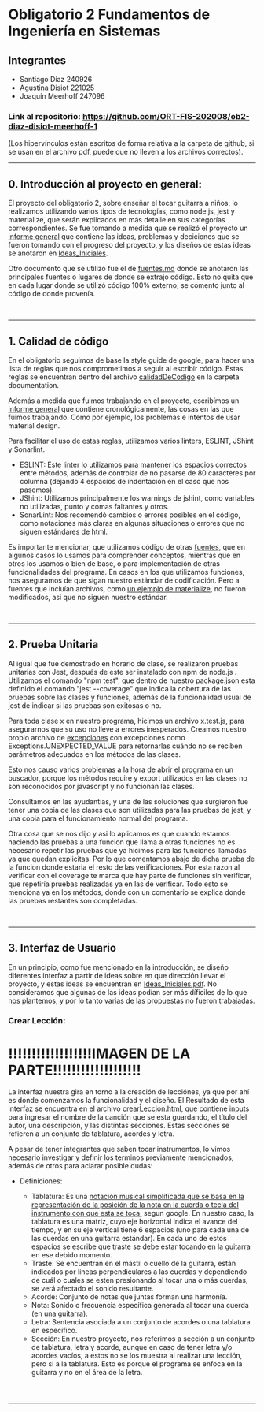 # Obligatorio 2 Fundamentos de Ingeniería en Sistemas

## Integrantes
- Santiago Díaz 240926
- Agustina Disiot 221025
- Joaquín Meerhoff 247096

### Link al repositorio: https://github.com/ORT-FIS-202008/ob2-diaz-disiot-meerhoff-1
(Los hipervínculos están escritos de forma relativa a la carpeta de github, si se usan en el archivo pdf, puede que no lleven a los archivos correctos).

---

## 0. Introducción al proyecto en general:


El proyecto del obligatorio 2, sobre enseñar el tocar guitarra a niños, lo realizamos utilizando varios tipos de tecnologías, como node.js, jest y materialize, que serán explicados en más detalle en sus categorías correspondientes.
Se fue tomando a medida que se realizó el proyecto un [informe general](./documentation/informeGeneral.md) que contiene las ideas, problemas y deciciones que se fueron tomando con el progreso del proyecto, y los diseños de estas ideas se anotaron en [Ideas_Iniciales](./documentation/Ideas_Iniciales.pdf). 


Otro documento que se utilizó fue el de [fuentes.md](./documentation/fuentes.md) donde se anotaron las principales fuentes o lugares de donde se extrajo código.
Esto no quita que en cada lugar donde se utilizó código 100% externo, se comento junto al código de donde provenía.

<br>

---

## 1. Calidad de código

En el obligatorio seguimos de base la style guide de google, para hacer una lista de reglas que nos comprometimos a seguir al escribir código. 
Estas reglas se encuentran dentro del archivo [calidadDeCodigo](./documentation/calidadDeCodigo.md) en la carpeta documentation.

Además a medida que fuimos trabajando en el proyecto, escribímos un [informe general](./documentation/informeGeneral.md) que contiene cronológicamente, las cosas en las que fuimos trabajando. Como por ejemplo, los problemas e intentos de usar material design.

Para facilitar el uso de estas reglas, utilizamos varios linters, ESLINT, JShint y Sonarlint. 
- ESLINT: Este linter lo utilizamos para mantener los espacios correctos entre métodos, además de controlar de no pasarse de 80 caracteres por columna (dejando 4 espacios de indentación en el caso que nos pasemos).
- JShint: Utilizamos principalmente los warnings de jshint, como variables no utilizadas, punto y comas faltantes y otros. 
- SonarLint: Nos recomendó cambios o errores posibles en el código, como notaciones más claras en algunas situaciones o errores que no siguen estándares de html.

Es importante mencionar, que utilizamos código de otras [fuentes](./documentation/fuentes.md), que en algunos casos lo usamos para comprender conceptos, mientras que en otros los usamos o bien de base, o para implementación de otras funcionalidades del programa. En casos en los que utilizamos funciones, nos aseguramos de que sigan nuestro estándar de codificación. Pero a fuentes que incluían archivos, como [un ejemplo de materialize](./src/interface/materialize.min.js), no fueron modificados, asi que no siguen nuestro estándar.

<br>

---

## 2. Prueba Unitaria


Al igual que fue demostrado en horario de clase, se realizaron pruebas unitarias con Jest, después de este ser instalado con npm de node.js .
Utilizamos el comando "npm test", que dentro de nuestro package.json esta definido el comando "jest --coverage" que indica la cobertura de las pruebas sobre las clases y funciones, además de la funcionalidad usual de jest de indicar si las pruebas son exitosas o no.

Para toda clase x en nuestro programa, hicimos un archivo x.test.js, para asegurarnos que su uso no lleve a errores inesperados.
Creamos nuestro propio archivo de [excepciones](./src/common/exceptions.js)
con excepciones como Exceptions.UNEXPECTED_VALUE para retornarlas cuándo no se reciben parámetros adecuados en los métodos de las clases.

Esto nos causo varios problemas a la hora de abrir el programa en un buscador, porque los métodos require y export utilizados en las clases no son reconocidos por javascript y no funcionan las clases.

Consultamos en las ayudantías, y una de las soluciones que surgieron fue tener una copia de las clases que son utilizadas para las pruebas de jest, y una copia para el funcionamiento normal del programa.

Otra cosa que se nos dijo y asi lo aplicamos es que cuando estamos haciendo las pruebas a una funcion que llama a otras funciones no es necesario repetir las pruebas que ya hicimos para las funciones llamadas ya que quedan explicitas. Por lo que comentamos abajo de dicha prueba de la funcion donde estaria el resto de las verificaciones. Por esta razon al verificar con el coverage te marca que hay parte de funciones sin verificar, que repetiría pruebas realizadas ya en las de verificar. Todo esto se menciona ya en los métodos, donde con un comentario se explica donde las pruebas restantes son completadas.

<br>

---
## 3. Interfaz de Usuario


En un principio, como fue mencionado en la introducción, se diseño diferentes interfaz a partir de ideas sobre en que dirección llevar el proyecto, y estas ideas se encuentran en [Ideas_Iniciales.pdf](./documentation/Ideas_Iniciales.pdf).
No consideramos que algunas de las ideas podían ser más díficiles de lo que nos plantemos, y por lo tanto varias de las propuestas no fueron trabajadas.


### Crear Lección:

# !!!!!!!!!!!!!!!!!!IMAGEN DE LA PARTE!!!!!!!!!!!!!!!!!!!

La interfaz nuestra gira en torno a la creación de lecciónes, ya que por ahí es donde comenzamos la funcionalidad y el diseño. 
El Resultado de esta interfaz se encuentra en el archivo [crearLeccion.html](./src/scenes/crearLeccion.html), que contiene inputs para ingresar el nombre de la canción que se esta guardando, el título del autor, una descripción, y las distintas secciones. Estas secciones se refieren a un conjunto de tablatura, acordes y letra.

A pesar de tener integrantes que saben tocar instrumentos, lo vimos necesario investigar y definir los terminos previamente mencionados, además de otros para aclarar posible dudas:

- Definiciones:

  - Tablatura: Es una [notación musical simplificada que se basa en la representación de la posición de la nota en la cuerda o tecla del instrumento con que esta se toca.](https://www.google.com/search?q=definicion+tablatura&source=lmns&bih=1319&biw=1311&rlz=1C1GCEA_enUY797UY797&hl=en-US&sa=X&ved=2ahUKEwj9147gt5ntAhVACbkGHfLmCFkQ_AUoAHoECAEQAA) segun google. En nuestro caso, la tablatura es una matriz, cuyo eje horizontal indica el avance del tiempo, y en su eje vertical tiene 6 espacios (uno para cada una de las cuerdas en una guitarra estándar). En cada uno de estos espacios se escribe que traste se debe estar tocando en la guitarra en ese debido momento.
  - Traste: Se encuentran en el mástil o cuello de la guitarra, están indicados por líneas perpendiculares a las cuerdas y dependiendo de cuál o cuales se esten presionando al tocar una o más cuerdas, se verá afectado el sonido resultante.
  - Acorde: Conjunto de notas que juntas forman una harmonía.
  - Nota: Sonido o frecuencia específica generada al tocar una cuerda (en una guitarra).
  - Letra: Sentencia asociada a un conjunto de acordes o una tablatura en especifico.
  - Sección: En nuestro proyecto, nos referimos a sección a un conjunto de tablatura, letra y acorde, aunque en caso de tener letra y/o acordes vacíos, a estos no se los muestra al realizar una lección, pero si a la tablatura. Esto es porque el programa se enfoca en la guitarra y no en el área de la letra.



### 

<br>

---